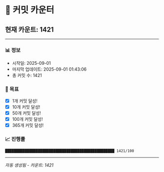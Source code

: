 # 🔢 커밋 카운터

## 현재 카운트: 1421

---

### 📊 정보
- 시작일: 2025-09-01
- 마지막 업데이트: 2025-09-01 01:43:06
- 총 커밋 수: 1421

### 🎯 목표
- [x] 1개 커밋 달성!
- [x] 10개 커밋 달성!
- [x] 50개 커밋 달성!
- [x] 100개 커밋 달성!
- [x] 365개 커밋 달성!

### 📈 진행률
```
██████████████████████████████████████████████████ 1421/100
```

---
*자동 생성됨 - 카운트: 1421*

